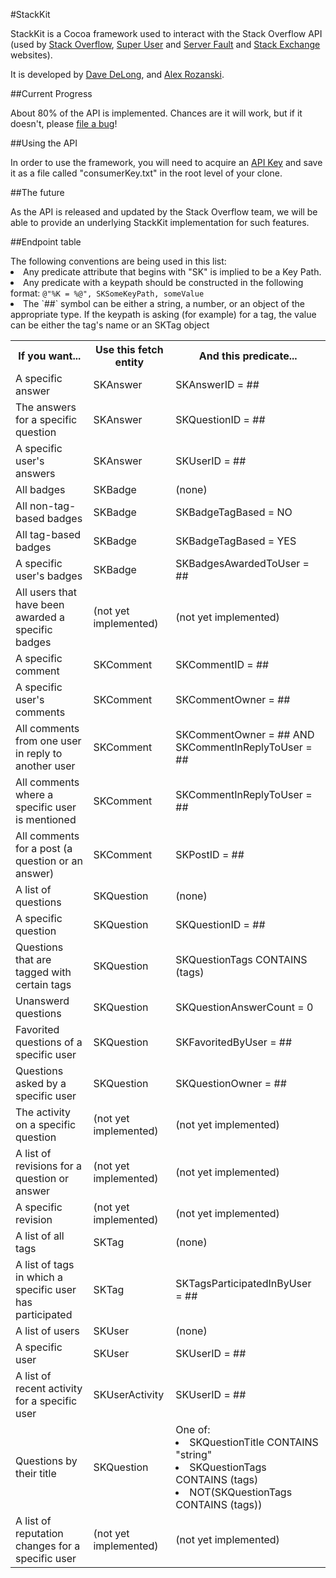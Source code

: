 #StackKit

StackKit is a Cocoa framework used to interact with the Stack Overflow API (used by [Stack Overflow][1], [Super User][2] and [Server Fault][3] and [Stack Exchange][4] websites).

It is developed by [Dave DeLong][5], and [Alex Rozanski][6].

##Current Progress

About 80% of the API is implemented.  Chances are it will work, but if it doesn't, please [file a bug][7]!

##Using the API

In order to use the framework, you will need to acquire an [API Key][7] and save it as a file called "consumerKey.txt" in the root level of your clone.

##The future

As the API is released and updated by the Stack Overflow team, we will be able to provide an underlying StackKit implementation for such features.

##Endpoint table
<table>
	<tr>
	  <th>If you want...</th>
	  <th>Use this fetch entity</th>
	  <th>And this predicate...</th>
	</tr>
	<tr>
	  <td>A specific answer</td>
	  <td>SKAnswer</td>
	  <td>SKAnswerID = ##</td>
	</tr>
	<tr>
	  <td>The answers for a specific question</td>
	  <td>SKAnswer</td>
	  <td>SKQuestionID = ##</td>
	</tr>
	<tr>
	  <td>A specific user's answers</td>
	  <td>SKAnswer</td>
	  <td>SKUserID = ##</td>
	</tr>
	<tr>
	  <td>All badges</td>
	  <td>SKBadge</td>
	  <td>(none)</td>
	</tr>
	<tr>
	  <td>All non-tag-based badges</td>
	  <td>SKBadge</td>
	  <td>SKBadgeTagBased = NO</td>
	</tr>
	<tr>
	  <td>All tag-based badges</td>
	  <td>SKBadge</td>
	  <td>SKBadgeTagBased = YES</td>
	</tr>
	<tr>
	  <td>A specific user's badges</td>
	  <td>SKBadge</td>
	  <td>SKBadgesAwardedToUser = ##</td>
	</tr>
	<tr>
	  <td>All users that have been awarded a specific badges</td>
	  <td>(not yet implemented)</td>
	  <td>(not yet implemented)</td>
	</tr>
	<tr>
	  <td>A specific comment</td>
	  <td>SKComment</td>
	  <td>SKCommentID = ##</td>
	</tr>
	<tr>
	  <td>A specific user's comments</td>
	  <td>SKComment</td>
	  <td>SKCommentOwner = ##</td>
	</tr>
	<tr>
	  <td>All comments from one user in reply to another user</td>
	  <td>SKComment</td>
	  <td>SKCommentOwner = ## AND SKCommentInReplyToUser = ##</td>
	</tr>
	<tr>
	  <td>All comments where a specific user is mentioned</td>
	  <td>SKComment</td>
	  <td>SKCommentInReplyToUser = ##</td>
	</tr>
	<tr>
	  <td>All comments for a post (a question or an answer)</td>
	  <td>SKComment</td>
	  <td>SKPostID = ##</td>
	</tr>
	<tr>
	  <td>A list of questions</td>
	  <td>SKQuestion</td>
	  <td>(none)</td>
	</tr>
	<tr>
	  <td>A specific question</td>
	  <td>SKQuestion</td>
	  <td>SKQuestionID = ##</td>
	</tr>
	<tr>
	  <td>Questions that are tagged with certain tags</td>
	  <td>SKQuestion</td>
	  <td>SKQuestionTags CONTAINS (tags)</td>
	</tr>
	<tr>
	  <td>Unanswerd questions</td>
	  <td>SKQuestion</td>
	  <td>SKQuestionAnswerCount = 0</td>
	</tr>
	<tr>
	  <td>Favorited questions of a specific user</td>
	  <td>SKQuestion</td>
	  <td>SKFavoritedByUser = ##</td>
	</tr>
	<tr>
	  <td>Questions asked by a specific user</td>
	  <td>SKQuestion</td>
	  <td>SKQuestionOwner = ##</td>
	</tr>
	<tr>
	  <td>The activity on a specific question</td>
	  <td>(not yet implemented)</td>
	  <td>(not yet implemented)</td>
	</tr>
	<tr>
	  <td>A list of revisions for a question or answer</td>
	  <td>(not yet implemented)</td>
	  <td>(not yet implemented)</td>
	</tr>
	<tr>
	  <td>A specific revision</td>
	  <td>(not yet implemented)</td>
	  <td>(not yet implemented)</td>
	</tr>
	<tr>
	  <td>A list of all tags</td>
	  <td>SKTag</td>
	  <td>(none)</td>
	</tr>
	<tr>
	  <td>A list of tags in which a specific user has participated</td>
	  <td>SKTag</td>
	  <td>SKTagsParticipatedInByUser = ##</td>
	</tr>
	<tr>
	  <td>A list of users</td>
	  <td>SKUser</td>
	  <td>(none)</td>
	</tr>
	<tr>
	  <td>A specific user</td>
	  <td>SKUser</td>
	  <td>SKUserID = ##</td>
	</tr>
	<tr>
	  <td>A list of recent activity for a specific user</td>
	  <td>SKUserActivity</td>
	  <td>SKUserID = ##</td>
	</tr>
	<tr>
	  <td>Questions by their title</td>
	  <td>SKQuestion</td>
	  <td>One of:
	  	<li>SKQuestionTitle CONTAINS "string"</li>
	  	<li>SKQuestionTags CONTAINS (tags)</li>
	  	<li>NOT(SKQuestionTags CONTAINS (tags))</li>
	  </td>
	</tr>
	<tr>
	  <td>A list of reputation changes for a specific user</td>
	  <td>(not yet implemented)</td>
	  <td>(not yet implemented)</td>
	</tr>
	<tfoot>
		The following conventions are being used in this list:
		<li>Any predicate attribute that begins with "SK" is implied to be a Key Path.</li>
		<li>Any predicate with a keypath should be constructed in the following format: <code>@"%K = %@", SKSomeKeyPath, someValue</code></li>
		<li>The `##` symbol can be either a string, a number, or an object of the appropriate type.  If the keypath is asking (for example) for a tag, the value can be either the tag's name or an SKTag object</li>
	</tfoot>
</table>


  [1]: http://stackoverflow.com
  [2]: http://superuser.com
  [3]: http://serverfault.com
  [4]: http://stackexchange.com/
  [5]: http://github.com/davedelong
  [6]: http://github.com/perspx
  [7]: http://stackapps.com/apps/register
  [8]: http://github.com/davedelong/StackKit/issues
  